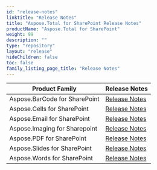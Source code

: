 ```yaml
---
id: "release-notes"
linktitle: "Release Notes"
title: "Aspose.Total for SharePoint Release Notes"
productName: "Aspose.Total for SharePoint"
weight: 99
description: ""
type: "repository"
layout: "release"
hideChildren: false
toc: false
family_listing_page_title: "Release Notes"
---
```


| Product Family | Release Notes |
|------------------------------------|---------------|
| Aspose.BarCode for SharePoint | [Release Notes](https://releases.aspose.com/barcode/sharepoint/release-notes/) |
| Aspose.Cells for SharePoint | [Release Notes](https://releases.aspose.com/cells/sharepoint/release-notes/) |
| Aspose.Email for SharePoint | [Release Notes](https://releases.aspose.com/email/sharepoint/release-notes/) |
| Aspose.Imaging for Sharepoint | [Release Notes](https://releases.aspose.com/imaging/sharepoint/release-notes/) |
| Aspose.PDF for SharePoint | [Release Notes](https://releases.aspose.com/pdf/sharepoint/release-notes/) |
| Aspose.Slides for SharePoint | [Release Notes](https://releases.aspose.com/slides/sharepoint/release-notes/) |
| Aspose.Words for SharePoint | [Release Notes](https://releases.aspose.com/words/sharepoint/release-notes/) |
